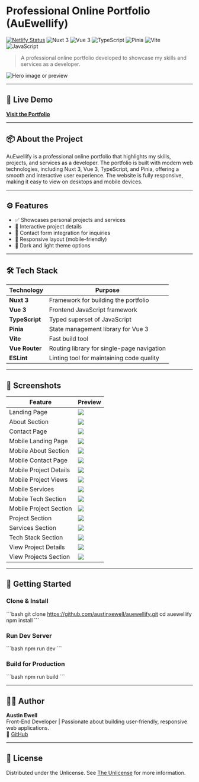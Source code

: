 # Professional Online Portfolio (AuEwellify)

<!-- Status badges -->
[![Netlify Status](https://api.netlify.com/api/v1/badges/36e62ffb-26f0-492b-8919-700adf74dcfc/deploy-status)](https://app.netlify.com/sites/auewellify/deploys)
![Nuxt 3](https://img.shields.io/badge/Nuxt%203-3.17.x-green?style=flat-square&logo=nuxtdotjs&logoColor=white)
![Vue 3](https://img.shields.io/badge/Vue%203-3.5.x-green?style=flat-square&logo=vue.js&logoColor=white)
![TypeScript](https://img.shields.io/badge/TypeScript-5.8.x-blue?style=flat-square&logo=typescript&logoColor=white)
![Pinia](https://img.shields.io/badge/Pinia-3.x-blue?style=flat-square&logo=pinia&logoColor=white)
![Vite](https://img.shields.io/badge/Vite-4.x-blue?style=flat-square&logo=vite&logoColor=white)
![JavaScript](https://img.shields.io/badge/JavaScript-ESNext-yellow?style=flat-square&logo=javascript&logoColor=black)

> A professional online portfolio developed to showcase my skills and services as a developer.

![Hero image or preview](https://i.postimg.cc/L8y62fKL/portfolio-about.png)

---

## 🔗 Live Demo

**[Visit the Portfolio](https://auewellify.netlify.app/)**

---

## 📦 About the Project

AuEwellify is a professional online portfolio that highlights my skills, projects, and services as a developer. The portfolio is built with modern web technologies, including Nuxt 3, Vue 3, TypeScript, and Pinia, offering a smooth and interactive user experience. The website is fully responsive, making it easy to view on desktops and mobile devices.

---

## ⚙️ Features

- ✅ Showcases personal projects and services
- 🧠 Interactive project details
- 🧠 Contact form integration for inquiries
- 🧠 Responsive layout (mobile-friendly)
- 🧠 Dark and light theme options

---

## 🛠 Tech Stack

| Technology          | Purpose                                     |
|---------------------|---------------------------------------------|
| **Nuxt 3**          | Framework for building the portfolio       |
| **Vue 3**           | Frontend JavaScript framework               |
| **TypeScript**      | Typed superset of JavaScript                |
| **Pinia**           | State management library for Vue 3          |
| **Vite**            | Fast build tool                             |
| **Vue Router**      | Routing library for single-page navigation |
| **ESLint**          | Linting tool for maintaining code quality  |

---

## 📸 Screenshots

| Feature                | Preview                                          |
|------------------------|--------------------------------------------------|
| Landing Page           | ![](https://i.postimg.cc/jjmxJbjj/Portfolio-landing.png) |
| About Section          | ![](https://i.postimg.cc/L8y62fKL/portfolio-about.png) |
| Contact Page           | ![](https://i.postimg.cc/MKSGDqmM/portfolio-contact.png) |
| Mobile Landing Page    | ![](https://i.postimg.cc/WzR1xvRy/potfolio-landing-dark.png) |
| Mobile About Section   | ![](https://i.postimg.cc/Bv6bKpcm/portfolio-mobile-about-dark.png) |
| Mobile Contact Page    | ![](https://i.postimg.cc/1X6fzzcP/portfolio-mobile-contact-dark.png) |
| Mobile Project Details | ![](https://i.postimg.cc/NfqKz1B0/portfolio-mobile-view-project-details-dark.png) |
| Mobile Project Views   | ![](https://i.postimg.cc/RCn3dPr8/portfolio-mobile-view-project-views-dark.png) |
| Mobile Services        | ![](https://i.postimg.cc/L8vh5wfq/portfolio-mobile-services-dark.png) |
| Mobile Tech Section    | ![](https://i.postimg.cc/W4H36Z5T/portfolio-mobile-tech-dark.png) |
| Mobile Project Section | ![](https://i.postimg.cc/GmbHcdBw/portfolio-mobile-projects-dark.png) |
| Project Section        | ![](https://i.postimg.cc/vmc8BBbj/portfolio-projects.png) |
| Services Section       | ![](https://i.postimg.cc/4NQx2qW8/portfolio-services.png) |
| Tech Stack Section     | ![](https://i.postimg.cc/YC2q5RVt/portfolio-tech.png) |
| View Project Details   | ![](https://i.postimg.cc/PfZxYPYn/portfolio-view-project.png) |
| View Projects Section  | ![](https://i.postimg.cc/sxpgrNsg/portfolio-view-projects.png) |

---

## 🚀 Getting Started

### Clone & Install

\`\`\`bash
git clone https://github.com/austinxewell/auewellify.git
cd auewellify
npm install
\`\`\`

### Run Dev Server

\`\`\`bash
npm run dev
\`\`\`

### Build for Production

\`\`\`bash
npm run build
\`\`\`

---

## 👨‍💻 Author

**Austin Ewell**  
Front-End Developer | Passionate about building user-friendly, responsive web applications.  
🔗 [GitHub](https://github.com/austinxewell)

---

## 📄 License

Distributed under the Unlicense. See [The Unlicense](http://unlicense.org/) for more information.
